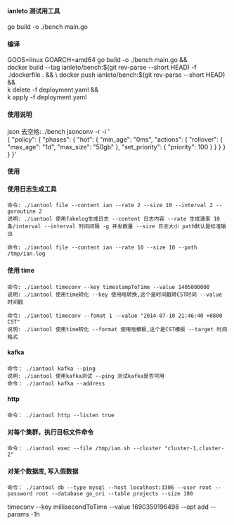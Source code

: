 #### ianleto 测试用工具

go build -o ./bench main.go

#### 编译

GOOS=linux GOARCH=amd64 go build -o ./bench main.go && \
docker build --tag ianleto/bench:$(git rev-parse --short HEAD) -f ./dockerfile . && \
docker push ianleto/bench:$(git rev-parse --short HEAD) && \
k delete -f deployment.yaml && \
k apply -f deployment.yaml

#### 使用说明

json 去空格:
./bench jsonconv -r -i '\
{
"policy": {
"phases": {
"hot": {
"min_age": "0ms",
"actions": {
"rollover": {
"max_age": "1d",
"max_size": "50gb"
},
"set_priority": {
"priority": 100
}
}
}
}
}
}'

#### 使用

#### 使用日志生成工具

    命令: ./iantool file --content ian --rate 2 --size 10 --interval 2 --goroutine 2 
    说明: ./iantool 使用fakelog生成日志 --content 日志内容 --rate 生成速率 10条/interval --interval 时间间隔 -g 并发数量 --size 日志大小 path默认是标准输出

    命令: ./iantool file --content ian --rate 10 --size 10 --path /tmp/ian.log

#### 使用 time

    命令: ./iantool timeconv --key timestampToTime --value 1405000000
    说明: ./iantool 使用time转化 --key 使用啥转换,这个是时间戳转CST时间 --value 时间戳
    
    命令: ./iantool timeconv --fomat 1 --value "2014-07-10 21:46:40 +0800 CST" 
    说明: ./iantool 使用time转化 --format 使用啥模板,这个是CST模板 --target 时间格式

#### kafka

    命令： ./iantool kafka --ping 
    说明: ./iantool 使用kafka测试 --ping 测试kafka是否可用
    命令： ./iantool kafka --address 

#### http

    命令： ./iantool http --listen true

####  对每个集群，执行目标文件命令
    命令： ./iantool exec --file /tmp/ian.sh --cluster "cluster-1,cluster-2"

#### 对某个数据库, 写入假数据
    命令： ./iantool db --type mysql --host localhost:3306 --user root --password root --database go_ori --table projects --size 100

timeconv --key millisecondToTime --value 1690350196498 --opt add --params -1h
